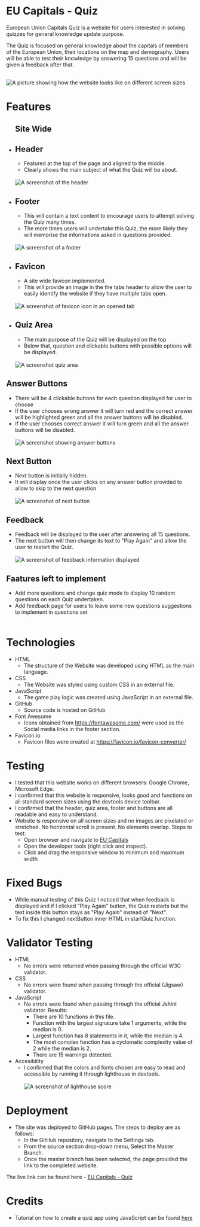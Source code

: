 <h1>EU Capitals - Quiz</h1>
<p>European Union Capitals Quiz is a website for users interested in solving quizzes for general knowledge update purpose.</p>
<p>The Quiz is focused on general knowledge about the capitals of members of the European Union, their locations on the map and demography. Users will be able to test their knowledge by answering 15 questions and will be given a feedback after that.</p>
<br>
<img src="assets/images/responsive-EU.png" alt="A picture showing how the website looks like on different screen sizes">
<br>
<h1>Features</h1>
    <ul>
    <h2>Site Wide</h2>
        <li>
        <h2>Header</h2>
            <ul>
                <li>Featured at the top of the page and aligned to the middle.
                </li>
                <li>Clearly shows the main subject of what the Quiz will be about.</li>
            </ul>
            <br>
            <img src="assets/images/header-EU.png" alt="A screenshot of the header">
            <br>
        </li>
        <li>
        <h2>Footer</h2>
            <ul>
                <li>This will contain a text content to encourage users to attempt solving the Quiz many times.</li>
                <li>The more times users will undertake this Quiz, the more likely they will memorise the informations asked in questions provided.</li>
            </ul>
            <br>
            <img src="assets/images/footer-EU.png" alt="A screenshot of a footer">
            <br>
        </li>
        <li>
        <h2>Favicon</h2>
            <ul>
                <li>A site wide favicon implemented.</li>
                <li>This will provide an image in the the tabs header to allow the user to easily identify the website if they have multiple tabs open.</li>
            </ul>
        <br>
        <img src="assets/images/favicon-EU.png" alt="A screenshot of favicon icon in an opened tab">
        <br>
        </li>
        <li>
        <h2>Quiz Area</h2>
            <ul>
                <li>The main purpose of the Quiz will be displayed on the top</li>
                <li>Below that, question and clickable buttons with possible options will be displayed.</li>
            </ul>
        <br>
        <img src="assets/images/quiz-window.png" alt="A screenshot quiz area">
        <br>
        </li>
    </ul>
    <h2>Answer Buttons</h2>
        <ul>
            <li>There will be 4 clickable buttons for each question displayed for user to choose</li>
            <li>If the user chooses wrong answer it will turn red and the correct answer will be highlighted green and all the answer buttons will be disabled.</li>
            <li>If the user chooses correct answer it will turn green and all the answer buttons will be disabled.</li>
        <br>
        <img src="assets/images/answer-buttons.png" alt="A screenshot showing answer buttons">
        <br>
        </ul>
    <h2>Next Button</h2>
    <ul>
        <li>Next button is initially hidden.</li>
        <li>It will display once the user clicks on any answer button provided to allow to skip to the next question</li>
    <br>
    <img src="assets/images/next-button.png" alt="A screenshot of next button">
    <br>
    </ul>
    <h2>Feedback</h2>
    <ul>
        <li>Feedback will be displayed to the user after answering all 15 questions.</li>
        <li>The next button will then change its text to "Play Again" and allow the user to restart the Quiz.</li>
    <br>
    <img src="assets/images/feedback.png" alt="A screenshot of feedback information displayed">
    <br>
    </ul>
    <h2>Faatures left to implement</h2>
    <ul>
        <li>Add more questions and change quiz mode to display 10 random questions on each Quiz undertaken.</li>
        <li>Add feedback page for users to leave some new questions suggestions to implement in questions set</li>
    <br>
    </ul>
<h1>Technologies</h1>
    <ul>
        <li>HTML
            <ul>
                <li>
                    The structure of the Website was developed using HTML as the main language.
                </li>
            </ul>
        </li>
        <li>CSS
            <ul>
                <li>
                    The Website was styled using custom CSS in an external file.
                </li>
            </ul>
        </li>
        <li>JavaScript
            <ul>
                <li>
                    The game play logic was created using JavaScript in an external file.
                </li>
            </ul>
        </li>
        <li>GitHub
            <ul>
                <li>
                    Source code is hosted on GitHub
                </li>
            </ul>
        </li>
        <li>Font Awesome
            <ul>
                <li>
                    Icons obtained from <a href="https://fontawesome.com/" target="_blank">https://fontawesome.com/</a> were used as the Social media links in the footer section.
                </li>
            </ul>
        </li>
        <li>Favicon.io
            <ul>
                <li>
                    Favicon files were created at <a href="https://favicon.io/favicon-converter/" target="_blank">https://favicon.io/favicon-converter/</a>
                </li>
            </ul>
        </li>
    </ul>
<h1>Testing</h1>
    <ul>
        <li>I tested that this website works on different browsers: Google Chrome, Microsoft Edge.</li>
        <li>I confirmed that this website is responsive, looks good and functions on all standard screen sizes using the devtools device toolbar.</li>
        <li>I confirmed that the header, quiz area, footer and buttons are all readable and easy to understand.</li>
        <li>Website is responsive on all screen sizes and no images are pixelated or stretched. No horizontal scroll is present. No elements overlap. Steps to test:
            <ul>
            <li>Open browser and navigate to <a href="https://piotrmikolajczyk92.github.io/EU-capitals/" target="_blank">EU Capitals</a></li>
            <li>Open the developer tools (right click and inspect).</li>
            <li>Click and drag the responsive window to minimum and maximum width</li>
            </ul></li>
    </ul>
<h1>Fixed Bugs</h1>
    <ul>
        <li>While manual testing of this Quiz I noticed that when feedback is displayed and if I clicked "Play Again" button, the Quiz restarts but the text inside this button stays as "Play Again" instead of "Next".</li>
        <li>To fix this I changed nextButton inner HTML in startQuiz function.</li>
    </ul>
<h1>Validator Testing</h1>
    <ul>
        <li>HTML
            <ul>
                <li>
                    No errors were returned when passing through the official W3C validator.
                </li>
            </ul>
        </li>
        <li>CSS
            <ul>
                <li>
                    No errors were found when passing through the official (Jigsaw) validator.
                </li>
            </ul>
        </li>
        <li>JavaScript
            <ul>
                <li>
                    No errors were found when passing through the official Jshint validator. Results:
                    <ul>
                        <li>There are 10 functions in this file.</li>
                        <li>Function with the largest signature take 1 arguments, while the median is 0.</li>
                        <li>Largest function has 8 statements in it, while the median is 4.</li>
                        <li>The most complex function has a cyclomatic complexity value of 2 while the median is 2.</li>
                        <li>There are 15 warnings detected.</li>
                    </ul>
                </li>
            </ul>
        </li>
        <li>Accesibility
            <ul>
                <li>
                    I confirmed that the colors and fonts chosen are easy to read and accessible by running it through lighthouse in devtools.
                </li>
                <br>
                <img src="assets/images/lighthouse-EU.png" alt="A screenshot of lighthouse score">
                <br>
            </ul>
        </li>
    </ul>
<h1>Deployment</h1>
    <ul>
        <li>The site was deployed to GitHub pages. The steps to deploy are as follows:
            <ul>
                <li>In the GitHub repository, navigate to the Settings tab.</li>
                <li>From the source section drop-down menu, Select the Master Branch.</li>
                <li>Once the master branch has been selected, the page provided the link to the completed website.</li>
            </ul>
        </li>
    </ul>
    The live link can be found here - <a href="https://piotrmikolajczyk92.github.io/EU-capitals/" target="_blank">EU Capitals - Quiz</a>
<h1>Credits</h1>
    <ul>
        <li>Tutorial on how to create a quiz app using JavaScript can be found <a href="https://www.youtube.com/watch?v=PBcqGxrr9g8&t" target="_blank">here</a></li>
    </ul>
</body>
</html>
